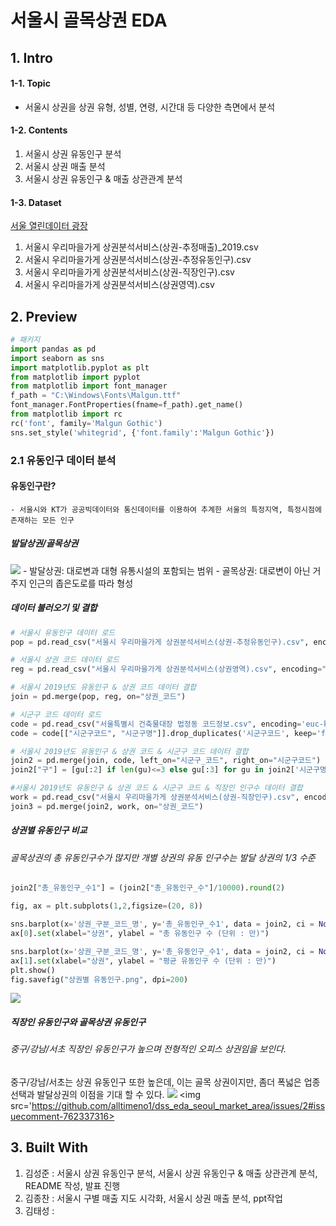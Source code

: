 # 서울시 골목상권 EDA
## 1. Intro
#### 1-1. Topic
- 서울시 상권을 상권 유형, 성별, 연령, 시간대 등 다양한 측면에서 분석

#### 1-2. Contents
1. 서울시 상권 유동인구 분석
2. 서울시 상권 매출 분석
3. 서울시 상권 유동인구 & 매출 상관관계 분석

#### 1-3. Dataset
[서울 열린데이터 광장](http://data.seoul.go.kr/dataList/3/literacyView.do)

1. 서울시 우리마을가게 상권분석서비스(상권-추정매출)_2019.csv
2. 서울시 우리마을가게 상권분석서비스(상권-추정유동인구).csv
3. 서울시 우리마을가게 상권분석서비스(상권-직장인구).csv
4. 서울시 우리마을가게 상권분석서비스(상권영역).csv

## 2. Preview

```python
# 패키지
import pandas as pd
import seaborn as sns
import matplotlib.pyplot as plt
from matplotlib import pyplot
from matplotlib import font_manager
f_path = "C:\Windows\Fonts\Malgun.ttf"
font_manager.FontProperties(fname=f_path).get_name()
from matplotlib import rc
rc('font', family='Malgun Gothic')
sns.set_style('whitegrid', {'font.family':'Malgun Gothic'})
```
### 2.1 유동인구 데이터 분석

#### 유동인구란?
    - 서울시와 KT가 공공빅데이터와 통신데이터를 이용하여 추계한 서울의 특정지역, 특정시점에 존재하는 모든 인구
##### 발달상권/골목상권
<img src="https://github.com/alltimeno1/dss_eda_seoul_market_area/issues/2#issuecomment-762346424"></img>
    - 발달상권: 대로변과 대형 유통시설의 포함되는 범위
    - 골목상권: 대로변이 아닌 거주지 인근의 좁은도로를 따라 형성
    

##### 데이터 불러오기 및 결합
```python
# 서울시 유동인구 데이터 로드
pop = pd.read_csv("서울시 우리마을가게 상권분석서비스(상권-추정유동인구).csv", encoding='euc-kr')

# 서울시 상권 코드 데이터 로드
reg = pd.read_csv("서울시 우리마을가게 상권분석서비스(상권영역).csv", encoding="euc-kr")

# 서울시 2019년도 유동인구 & 상권 코드 데이터 결합
join = pd.merge(pop, reg, on="상권_코드")

# 시군구 코드 데이터 로드
code = pd.read_csv("서울특별시 건축물대장 법정동 코드정보.csv", encoding='euc-kr')
code = code[["시군구코드", "시군구명"]].drop_duplicates('시군구코드', keep='first')

# 서울시 2019년도 유동인구 & 상권 코드 & 시군구 코드 데이터 결합
join2 = pd.merge(join, code, left_on="시군구_코드", right_on="시군구코드")
join2["구"] = [gu[:2] if len(gu)<=3 else gu[:3] for gu in join2['시군구명']]

#서울시 2019년도 유동인구 & 상권 코드 & 시군구 코드 & 직장인 인구수 데이터 결합
work = pd.read_csv("서울시 우리마을가게 상권분석서비스(상권-직장인구).csv", encoding='euc-kr')
join3 = pd.merge(join2, work, on="상권_코드")
```

##### 상권별 유동인구 비교
###### 골목상권의 총 유동인구수가 많지만 개별 상권의 유동 인구수는 발달 상권의 1/3 수준
```python
join2["총_유동인구_수1"] = (join2["총_유동인구_수"]/10000).round(2)

fig, ax = plt.subplots(1,2,figsize=(20, 8))

sns.barplot(x='상권_구분_코드_명', y='총_유동인구_수1', data = join2, ci = None, ax=ax[0], palette="Set1", estimator=sum).set_title("상권별 총 유동인구")
ax[0].set(xlabel="상권", ylabel = "총 유동인구 수 (단위 : 만)")

sns.barplot(x='상권_구분_코드_명', y='총_유동인구_수1', data = join2, ci = None, ax=ax[1], palette="Set1").set_title("상권별 평균 유동인구")
ax[1].set(xlabel="상권", ylabel = "평균 유동인구 수 (단위 : 만)")
plt.show()
fig.savefig("상권별 유동인구.png", dpi=200)
```
<img src="https://user-images.githubusercontent.com/71831714/104885618-a7893980-59ab-11eb-8f58-2e5bd2e93363.png"></img>

##### 직장인 유동인구와 골목상권 유동인구
###### 중구/강남/서초 직장인 유동인구가 높으며 전형적인 오피스 상권임을 보인다.
중구/강남/서초는 상권 유동인구 또한 높은데, 이는 골목 상권이지만, 좀더 폭넓은 업종 선택과 발달상권의 이점을 기대 할 수 있다. 
<img src='https://github.com/alltimeno1/dss_eda_seoul_market_area/issues/2#issue-788375193'></img>
<img src='https://github.com/alltimeno1/dss_eda_seoul_market_area/issues/2#issuecomment-762337316></img>
## 3. Built With

1. 김성준 : 서울시 상권 유동인구 분석, 서울시 상권 유동인구 & 매출 상관관계 분석, README 작성, 발표 진행
2. 김종찬 : 서울시 구별 매출 지도 시각화, 서울시 상권 매출 분석, ppt작업
3. 김태성 :
